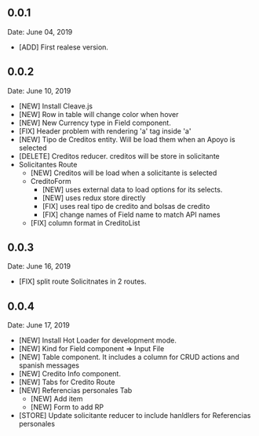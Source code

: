 ## 0.0.1
  Date: June 04, 2019
  * [ADD] First realese version.

## 0.0.2
  Date: June 10, 2019
  * [NEW] Install Cleave.js
  * [NEW] Row in table will change color when hover
  * [NEW] New Currency type in Field component. 
  * [FIX] Header problem with rendering 'a' tag inside 'a'
  * [NEW] Tipo de Creditos entity. Will be load them when an Apoyo is selected
  * [DELETE] Creditos reducer. creditos will be store in solicitante
  * Solicitantes Route
    * [NEW] Creditos will be load when a solicitante is selected
    * CreditoForm 
      * [NEW] uses external data to load options for its selects.
      * [NEW] uses redux store directly
      * [FIX] uses real tipo de credito and bolsas de credito
      * [FIX] change names of Field name to match API names
    * [FIX] column format in CreditoList

## 0.0.3
  Date: June 16, 2019
  * [FIX] split route Solicitnates in 2 routes.

## 0.0.4
  Date: June 17, 2019
  * [NEW] Install Hot Loader for development mode.
  * [NEW] Kind for Field component => Input File
  * [NEW] Table component. It includes a column for CRUD actions and spanish messages
  * [NEW] Credito Info component.
  * [NEW] Tabs for Credito Route
  * [NEW] Referencias personales Tab
    * [NEW] Add item
    * [NEW] Form to add RP
  * [STORE] Update solicitante reducer to include hanldlers for Referencias personales 

